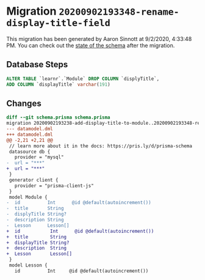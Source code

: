 # Migration `20200902193348-rename-display-title-field`

This migration has been generated by Aaron Sinnott at 9/2/2020, 4:33:48 PM.
You can check out the [state of the schema](./schema.prisma) after the migration.

## Database Steps

```sql
ALTER TABLE `learnr`.`Module` DROP COLUMN `displyTitle`,
ADD COLUMN `displayTitle` varchar(191)  
```

## Changes

```diff
diff --git schema.prisma schema.prisma
migration 20200902193238-add-display-title-to-module..20200902193348-rename-display-title-field
--- datamodel.dml
+++ datamodel.dml
@@ -2,21 +2,21 @@
 // learn more about it in the docs: https://pris.ly/d/prisma-schema
 datasource db {
   provider = "mysql"
-  url = "***"
+  url = "***"
 }
 generator client {
   provider = "prisma-client-js"
 }
 model Module {
-  id          Int      @id @default(autoincrement())
-  title       String
-  displyTitle String?
-  description String
-  Lesson      Lesson[]
+  id           Int      @id @default(autoincrement())
+  title        String
+  displayTitle String?
+  description  String
+  Lesson       Lesson[]
 }
 model Lesson {
   id          Int     @id @default(autoincrement())
```


